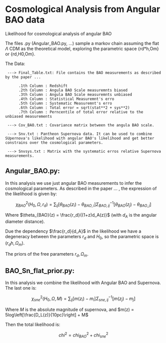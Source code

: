 # Cosmological Analysis from Angular BAO data

Likelihood for cosmological analysis of angular BAO


The files .py (Angular_BAO.py, ...) sample a markov chain assuming the flat $\Lambda$ CDM as the theoretical model, exploring the parametric space {rd*h,Om} or {rd,H0,Om}.


The Data:

     ---> Final_Table.txt: File contains the BAO measurements as described by the paper ...

          .1th Column : Redshift
          .2th Column : Angula BAO Scale measuremnts biased 
          .3th Column : Angula BAO Scale measuremnts unbiased
          .4th Column : Statistical Measuremnt's erro
          .5th Column : Systematic Measuremnt's erro
          .6th Column : Total error = sqrt(stat**2 + sys**2)         
          .7th Column : Perncentile of total error relative to the unbiased measurements 

     ---> Cov_BAO.txt : Covariance matrix between the angula BAO scale.
     
     ---> Snv.txt : Pantheon Supernova data. It can be used to combine SUpernova's likelihood with angular BAO's likelihood and get better constrains over the cosmological parameters.
     
     ---> Snvsys.txt : Matrix with the systematic erros relative Supernova measurements.
     
     
## Angular_BAO.py:


 In this analysis we use just angular BAO measurements to infer the cosmological parameters. As described in the paper ... , the expression of the likelihood is given by:



$$\chi^2_{BAO}(H_0,\Omega, r_d) = \sum_{ij} [\theta_{BAO}(z_i) - \theta_{BAO,i}]\Sigma^{-1}_{BAO,ij}[\theta_{BAO}(z_j) - \theta_{BAO,j}]$$



  Where $\theta_{BAO}(z) = \frac{r_d}{(1+z)d_A(z)}$ (with $d_A$ is the angular diameter distance).
  
  Due the dependency $\frac{r_d}{d_A}$ in the likelihood we have a degeneracy between the parameters $r_d$ and $H_0$, so the parametric space is $(r_dh,\Omega_m)$. 
  
  The priors of the free parameters $r_d, \Omega_m$.
  
## BAO_Sn_flat_prior.py:


  In this analysis we combine the likelihood with Angular BAO and Supernova. The last one is:
  
  
  $$\chi^2_{sne}(H_0,\Omega, M) = \sum_{ij} [m(z_i) - m_{i}]\Sigma^{-1}_{sne,ij}[m(z_j) - m_{j}]$$
  
  Where $M$ is the absolute magnitude of supernova, and $m(z) = 5log\left[\frac{D_L(z)}{10pc}\right] + M$
  
  Then the total likelihood is:
  
  
 $$chi^2 = chi^2_{BAO}+ chi^2_{sne}$$
  
  
